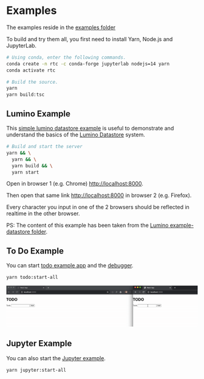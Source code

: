 # Examples

The examples reside in the [examples folder](https://github.com/jupyterlab/rtc/tree/main/examples)

To build and try them all, you first need to install Yarn, Node.js and JupyterLab.

```bash
# Using conda, enter the following commands.
conda create -n rtc -c conda-forge jupyterlab nodejs=14 yarn
conda activate rtc
```

```bash
# Build the source.
yarn
yarn build:tsc
```

## Lumino Example

This [simple lumino datastore example](https://github.com/jupyterlab/rtc/tree/main/examples/lumino-datastore) is useful to demonstrate and understand the basics of the [Lumino Datastore](https://github.com/jupyterlab/lumino/tree/master/packages/datastore) system.

```bash
# Build and start the server
yarn && \
  yarn && \
  yarn build && \
  yarn start
```

Open in browser 1 (e.g. Chrome) <http://localhost:8000>.

Then open that same link <http://localhost:8000> in browser 2 (e.g. Firefox).

Every character you input in one of the 2 browsers should be reflected in realtime in the other browser.

PS: The content of this example has been taken from the [Lumino example-datastore folder](https://github.com/jupyterlab/lumino/tree/master/examples/example-datastore).

## To Do Example

You can start [todo example app](https://github.com/jupyterlab/rtc/tree/main/examples/todo) and the [debugger](https://github.com/jupyterlab/rtc/tree/main/tools/debugger).

```bash
yarn todo:start-all
```

![RTC ToDo Example](images/todo.gif "RTC ToDo Example")

## Jupyter Example

You can also start the [Jupyter example](https://github.com/jupyterlab/rtc/tree/main/examples/rtc-jupyter-example).

```bash
yarn jupyter:start-all
```
